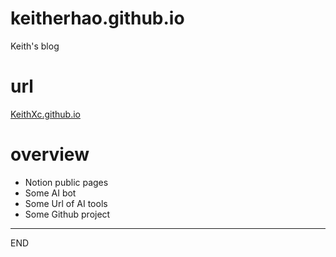 # keitherhao.github.io
Keith's blog

# url

[KeithXc.github.io](https://keithxc.github.io)

# overview

- Notion public pages
- Some AI bot
- Some Url of AI tools
- Some Github project

---

END
